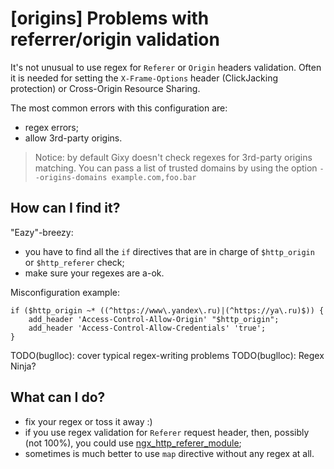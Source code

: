 # [origins] Problems with referrer/origin validation

It's not unusual to use regex for `Referer` or `Origin` headers validation.
Often it is needed for setting the `X-Frame-Options` header (ClickJacking protection) or Cross-Origin Resource Sharing.

The most common errors with this configuration are:
  - regex errors;
  - allow 3rd-party origins.

 > Notice: by default Gixy doesn't check regexes for 3rd-party origins matching.
 > You can pass a list of trusted domains by using the option `--origins-domains example.com,foo.bar`

## How can I find it?
"Eazy"-breezy:
  - you have to find all the `if` directives that are in charge of `$http_origin` or `$http_referer` check;
  - make sure your regexes are a-ok.

Misconfiguration example:
```nginx
if ($http_origin ~* ((^https://www\.yandex\.ru)|(^https://ya\.ru)$)) {
	add_header 'Access-Control-Allow-Origin' "$http_origin";
	add_header 'Access-Control-Allow-Credentials' 'true';
}
```

TODO(buglloc): cover typical regex-writing problems
TODO(buglloc): Regex Ninja?

## What can I do?

  - fix your regex or toss it away :)
  - if you use regex validation for `Referer` request header, then, possibly (not 100%), you could use [ngx_http_referer_module](http://nginx.org/en/docs/http/ngx_http_referer_module.htmll);
  - sometimes is much better to use `map` directive without any regex at all.
